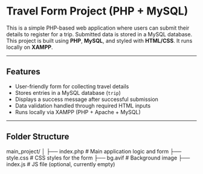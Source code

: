 # Travel Form Project (PHP + MySQL)

This is a simple PHP-based web application where users can submit their details to register for a trip. Submitted data is stored in a MySQL database. This project is built using **PHP**, **MySQL**, and styled with **HTML/CSS**. It runs locally on **XAMPP**.

---

## Features

-  User-friendly form for collecting travel details
-  Stores entries in a MySQL database (`trip`)
-  Displays a success message after successful submission
-  Data validation handled through required HTML inputs
-  Runs locally via XAMPP (PHP + Apache + MySQL)

---

##  Folder Structure

main_project/
│
├── index.php # Main application logic and form
├── style.css # CSS styles for the form
├── bg.avif # Background image
├── index.js # JS file (optional, currently empty)






